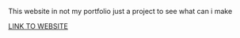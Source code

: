This website in not my portfolio just a project to see what can i make 


[LINK TO WEBSITE](https://dawidm213.github.io/test_portfoltio_website/)